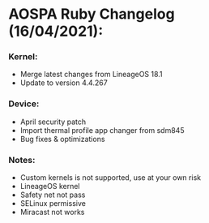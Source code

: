 # AOSPA Ruby Changelog (16/04/2021):

### Kernel:
* Merge latest changes from LineageOS 18.1
* Update to version 4.4.267

### Device:
* April security patch
* Import thermal profile app changer from sdm845
* Bug fixes & optimizations

### Notes:
* Custom kernels is not supported, use at your own risk
* LineageOS kernel
* Safety net not pass
* SELinux permissive
* Miracast not works
